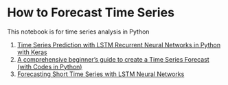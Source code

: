 # How to Forecast Time Series
This notebook is for time series analysis in Python

1. [Time Series Prediction with LSTM Recurrent Neural Networks in Python with Keras](http://machinelearningmastery.com/time-series-prediction-lstm-recurrent-neural-networks-python-keras/)
2. [A comprehensive beginner’s guide to create a Time Series Forecast (with Codes in Python)](https://www.analyticsvidhya.com/blog/2016/02/time-series-forecasting-codes-python/)
3. [Forecasting Short Time Series with LSTM Neural Networks](https://gallery.cortanaintelligence.com/Tutorial/Forecasting-Short-Time-Series-with-LSTM-Neural-Networks-2)
